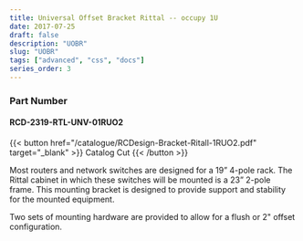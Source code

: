 ```yaml
---
title: Universal Offset Bracket Rittal -- occupy 1U
date: 2017-07-25
draft: false
description: "UOBR"
slug: "UOBR"
tags: ["advanced", "css", "docs"]
series_order: 3
---
```


### Part Number
#### RCD-2319-RTL-UNV-01RUO2

{{< button href="/catalogue/RCDesign-Bracket-Ritall-1RUO2.pdf" target="_blank" >}}
Catalog Cut
{{< /button >}}

Most routers and network switches are designed for a 19” 4-pole rack. The Rittal cabinet in which these switches will be mounted is a 23” 2-pole frame. This mounting bracket is designed to provide support and stability for the mounted equipment.

Two sets of mounting hardware are provided to allow for a flush or 2" offset configuration.
